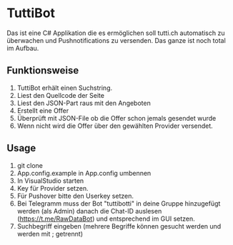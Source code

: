 # TuttiBot
Das ist eine C# Applikation die es ermöglichen soll tutti.ch automatisch zu überwachen und Pushnotifications zu versenden.
Das ganze ist noch total im Aufbau.

## Funktionsweise
1. TuttiBot erhält einen Suchstring.
2. Liest den Quellcode der Seite
3. Liest den JSON-Part raus mit den Angeboten
4. Erstellt eine Offer
5. Überprüft mit JSON-File ob die Offer schon jemals gesendet wurde
6. Wenn nicht wird die Offer über den gewählten Provider versendet.

## Usage
1. git clone
2. App.config.example in App.config umbennen
3. In VisualStudio starten
4. Key für Provider setzen. 
5. Für Pushover bitte den Userkey setzen.
6. Bei Telegramm muss der Bot "tuttibotti" in deine Gruppe hinzugefügt werden (als Admin) danach die Chat-ID auslesen (https://t.me/RawDataBot) und entsprechend im GUI setzen. 
7. Suchbegriff eingeben (mehrere Begriffe können gesucht werden und werden mit ; getrennt)
